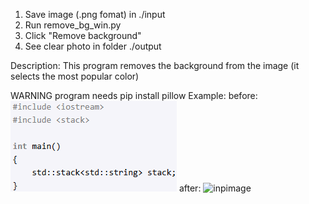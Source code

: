 1. Save image (.png fomat) in ./input
2. Run remove_bg_win.py
3. Click "Remove background"
4. See clear photo in folder ./output

Description:
This program removes the background from the image (it selects the most popular color)

WARNING program needs pip install pillow
Example: 
before:
![inpimage](./input/Screenshot_input.png)
after:
![inpimage](./input/Screenshot_output.png)
